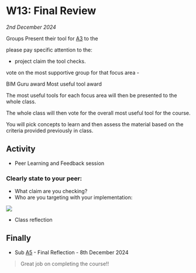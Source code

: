 # W13: Final Review

*2nd December 2024*

Groups Present their tool for [A3] to the 

please pay specific attention to the:
* project claim the tool checks.

vote on the most supportive group for that focus area - 

BIM Guru award
Most useful tool award

The most useful tools for each focus area will then be presented to the whole class.

The whole class will then vote for the overall most useful tool for the course.


You will pick concepts to learn and then assess the material based on the criteria provided previously in class.

## Activity
* Peer Learning and Feedback session


### Clearly state to your peer:

* What claim are you checking?
* Who are you targeting with your implementation:
<img src="https://github.com/timmcginley/41934/blob/main/img/Roles%20and%20levels.svg">
  
* Class reflection

## Finally

* Sub [A5](/Assignments/A5) - Final Reflection - 8th December 2024

>Great job on completing the course!!

<!-- LINKS -->

[A3]: /Assignments/A3

<!-- Setup:

The groups are paired up as two peer clusters: 

| Cluster A | Cluster B |
| --------- | --------- |
| Group 20  | Group 1   |
| Group 23  | Group 10  |
| Group 26  | Group 11  |
| Group 3   | Group 12  |
| Group 33  | Group 13  |
| Group 36  | Group 14  |
| Group 37  | Group 15  |
| Group 8   | Group 16  |
| Group 42  | Group 17  |
| Group 48  | Group 18  |
| Group 5   | Group 19  |
| Group 6   | Group 2   |
| Group 7   | Group 4   |

-->
